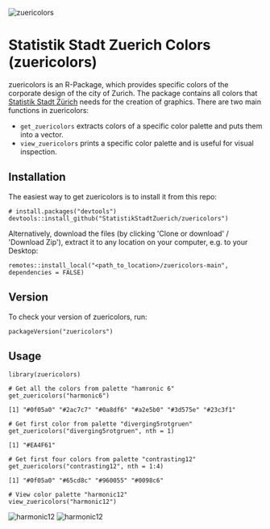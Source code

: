 ![zuericolors](https://user-images.githubusercontent.com/44610225/171420270-1c847b7c-d726-4294-88e6-d94a034eec62.png)
# Statistik Stadt Zuerich Colors (zuericolors) 
zuericolors is an R-Package, which provides specific colors of the corporate design of the city of Zurich. The package contains all colors that [Statistik Stadt Zürich](https://www.stadt-zuerich.ch/prd/de/index/statistik.html) needs for the creation of graphics. There are two main functions in zuericolors:

* `get_zuericolors` extracts colors of a specific color palette and puts them into a vector.
* `view_zuericolors` prints a specific color palette and is useful for visual inspection.

## Installation
The easiest way to get zuericolors is to install it from this repo:

```{r, eval = FALSE}
# install.packages("devtools")
devtools::install_github("StatistikStadtZuerich/zuericolors")
```

Alternatively, download the files (by clicking 'Clone or download' / 'Download Zip'), extract it to any location on your computer, e.g. to your Desktop:

```{r, eval = FALSE}
remotes::install_local("<path_to_location>/zuericolors-main", dependencies = FALSE)
```

## Version
To check your version of zuericolors, run:

```{r, eval = FALSE}
packageVersion("zuericolors")
```

## Usage

```{r, message = FALSE}
library(zuericolors)

# Get all the colors from palette "hamronic 6"
get_zuericolors("harmonic6")

[1] "#0f05a0" "#2ac7c7" "#0a8df6" "#a2e5b0" "#3d575e" "#23c3f1"

# Get first color from palette "diverging5rotgruen"
get_zuericolors("diverging5rotgruen", nth = 1)

[1] "#EA4F61"

# Get first four colors from palette "contrasting12"
get_zuericolors("contrasting12", nth = 1:4)

[1] "#0f05a0" "#65cd8c" "#960055" "#0098c6"

# View color palette "harmonic12"
view_zuericolors("harmonic12")
```

![harmonic12](https://user-images.githubusercontent.com/44610225/171417841-2b4ff5a2-14df-47e9-a130-323dfc7c7fa6.jpeg)
![harmonic12](https://user-images.githubusercontent.com/44610225/171420882-c6714719-2114-4c57-82a7-7da95e37695b.jpeg)
